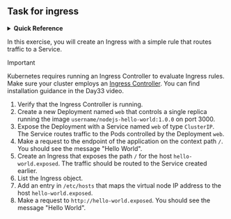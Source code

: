 ## Task for ingress

<details>
<summary><b>Quick Reference</b></summary>
<p>

* Namespace: `default`<br>
* Documentation: [Ingresses](https://kubernetes.io/docs/concepts/services-networking/ingress/), [Ingress Controllers](https://kubernetes.io/docs/concepts/services-networking/ingress-controllers/)

</p>
</details>

In this exercise, you will create an Ingress with a simple rule that routes traffic to a Service.

> [!IMPORTANT]
> Kubernetes requires running an Ingress Controller to evaluate Ingress rules. Make sure your cluster employs an [Ingress Controller](https://kubernetes.io/docs/concepts/services-networking/ingress-controllers/). You can find installation guidance in the Day33 video. 


1. Verify that the Ingress Controller is running.
2. Create a new Deployment named `web` that controls a single replica running the image `username/nodejs-hello-world:1.0.0` on port 3000.
3. Expose the Deployment with a Service named `web` of type `ClusterIP`. The Service routes traffic to the Pods controlled by the Deployment `web`.
4. Make a request to the endpoint of the application on the context path `/`. You should see the message "Hello World".
5. Create an Ingress that exposes the path `/` for the host `hello-world.exposed`. The traffic should be routed to the Service created earlier.
6. List the Ingress object.
7. Add an entry in `/etc/hosts` that maps the virtual node IP address to the host `hello-world.exposed`.
8. Make a request to `http://hello-world.exposed`. You should see the message "Hello World".
